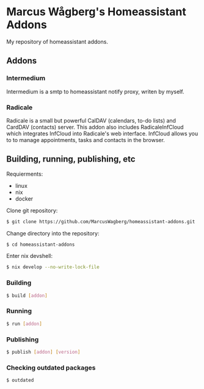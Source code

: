 # Marcus Wågberg's Homeassistant Addons
My repository of homeassistant addons.


## Addons

### Intermedium
Intermedium is a smtp to homeassistant notify proxy, writen by myself.

### Radicale
Radicale is a small but powerful CalDAV (calendars, to-do lists) and CardDAV (contacts) server. This addon also includes RadicaleInfCloud which integrates InfCloud into Radicale's web interface. InfCloud allows you to to manage appointments, tasks and contacts in the browser.


## Building, running, publishing, etc
Requierments:
* linux
* nix
* docker

Clone git repository:
```Bash
$ git clone https://github.com/MarcusWagberg/homeassistant-addons.git
```

Change directory into the repository:
```Bash
$ cd homeassistant-addons
```

Enter nix devshell:
```Bash
$ nix develop --no-write-lock-file
```

### Building
```Bash
$ build [addon]
```

### Running
```Bash
$ run [addon]
```

### Publishing
```Bash
$ publish [addon] [version]
```

### Checking outdated packages
```Bash
$ outdated
```

